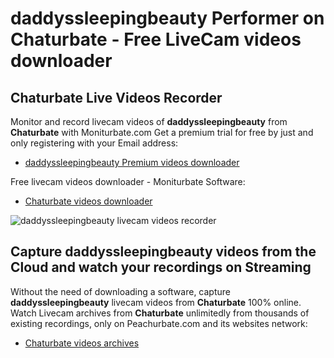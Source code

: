 # daddyssleepingbeauty Performer on Chaturbate - Free LiveCam videos downloader

## Chaturbate Live Videos Recorder

Monitor and record livecam videos of **daddyssleepingbeauty** from **Chaturbate** with Moniturbate.com
Get a premium trial for free by just and only registering with your Email address:
* [daddyssleepingbeauty Premium videos downloader](https://moniturbate.com/request-demo-licence-key.html)

Free livecam videos downloader - Moniturbate Software:
* [Chaturbate videos downloader](https://moniturbate.com/moniturbate-download-software.html)

![daddyssleepingbeauty livecam videos recorder](https://peachurnet.com/templates/moniturbate-software.png)


## Capture daddyssleepingbeauty videos from the Cloud and watch your recordings on Streaming

Without the need of downloading a software, capture **daddyssleepingbeauty** livecam videos from **Chaturbate** 100% online.
Watch Livecam archives from **Chaturbate** unlimitedly from thousands of existing recordings, only on Peachurbate.com and its websites network:
* [Chaturbate videos archives](https://peachurnet.com/)